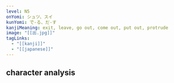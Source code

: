 ```yaml
---
level: N5
onYomi: シュツ、スイ
kunYomi: で-る、だ-す
kanjiMeaning: exit, leave, go out, come out, put out, protrude
image: "[[出.jpg]]"
tagLinks:
  - "[[kanji]]"
  - "[[japanese]]"
---
```

## character analysis